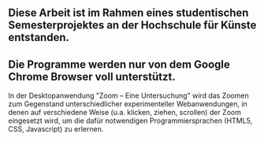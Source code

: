 <h2>Diese Arbeit ist im Rahmen eines studentischen Semesterprojektes an der Hochschule für Künste entstanden.</h2>

<h2>Die Programme werden nur von dem Google Chrome Browser voll unterstützt.</h2>


In der Desktopanwendung "Zoom – Eine Untersuchung" wird das Zoomen zum Gegenstand unterschiedlicher experimenteller Webanwendungen,
in denen auf verschiedene Weise (u.a. klicken, ziehen, scrollen) der Zoom eingesetzt wird, 
um die dafür notwendigen Programmiersprachen (HTML5, CSS, Javascript) zu erlernen.
